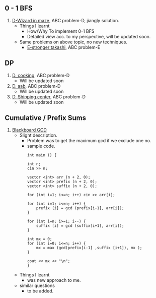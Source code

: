 ## 0 - 1 BFS
1. [D-Wizard in maze](https://atcoder.jp/contests/abc176/tasks/abc176_d), ABC problem-D, jiangly solution.<br>
    - Things I learnt
      - How/Why To implement 0-1 BFS
      - Detailed view acc. to my perspective, will be updated soon. 
    - Same problems on above topic, no new techniques.
        - [E-stronger takashi](https://atcoder.jp/contests/abc213/tasks/abc213_e), ABC problem-E
    

## DP
1. [D. cooking](https://atcoder.jp/contests/abc204/tasks/abc204_d), ABC problem-D<br>
   - Will be updated soon
2. [D. aab](https://atcoder.jp/contests/abc202/tasks/abc202_d), ABC problem-D
   - Will be updated soon
3. [D. Shipping center](https://atcoder.jp/contests/abc195/tasks/abc195_d), ABC problem-D
   - Will be updated soon

## Cumulative / Prefix Sums 
1. [Blackboard GCD](https://atcoder.jp/contests/abc125/tasks/abc125_c)
    - Slight description. 
      - Problem was to get the maximum gcd if we exclude one no.
      - sample code.         
        ```
        int main () {

        int n;
        cin >> n;

        vector <int> arr (n + 2, 0);
        vector <int> prefix (n + 2, 0);
        vector <int> suffix (n + 2, 0);

        for (int i=1; i<=n; i++) cin >> arr[i];

        for (int i=1; i<=n; i++) {
            prefix [i] = gcd (prefix[i-1], arr[i]);
        }

        for (int i=n; i>=1; i--) {
            suffix [i] = gcd (suffix[i+1], arr[i]);
        }

        int mx = 0;
        for (int i=0; i<=n; i++) {
            mx = max (gcd(prefix[i-1] ,suffix [i+1]), mx );
        }

        cout << mx << "\n";
        }
        ```
     - Things I learnt
        - was new approach to me. 
     - similar questions
        - to be added. 
